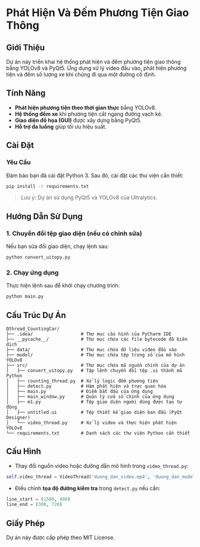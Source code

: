 # Phát Hiện Và Đếm Phương Tiện Giao Thông

## Giới Thiệu
Dự án này triển khai hệ thống phát hiện và đếm phương tiện giao thông bằng YOLOv8 và PyQt5. Ứng dụng xử lý video đầu vào, phát hiện phương tiện và đếm số lượng xe khi chúng đi qua một đường cố định.

## Tính Năng
- **Phát hiện phương tiện theo thời gian thực** bằng YOLOv8.
- **Hệ thống đếm xe** khi phương tiện cắt ngang đường vạch kẻ.
- **Giao diện đồ họa (GUI)** được xây dựng bằng PyQt5.
- **Hỗ trợ đa luồng** giúp tối ưu hiệu suất.

## Cài Đặt
### Yêu Cầu
Đảm bảo bạn đã cài đặt Python 3. Sau đó, cài đặt các thư viện cần thiết:
```bash
pip install -r requirements.txt
```
> *Lưu ý:* Dự án sử dụng PyQt5 và YOLOv8 của Ultralytics.

## Hướng Dẫn Sử Dụng
### 1. Chuyển đổi tệp giao diện (nếu có chỉnh sửa)
Nếu bạn sửa đổi giao diện, chạy lệnh sau:
```bash
python convert_uitopy.py
```

### 2. Chạy ứng dụng
Thực hiện lệnh sau để khởi chạy chương trình:
```bash
python main.py
```

## Cấu Trúc Dự Án
```
Qthread_CountingCar/
├── .idea/                  # Thư mục cấu hình của PyCharm IDE
├── __pycache__/            # Thư mục chứa các file bytecode đã biên dịch
├── data/                   # Thư mục chứa dữ liệu video đầu vào
├── model/                  # Thư mục chứa tệp trọng số của mô hình YOLOv8
├── src/                    # Thư mục chứa mã nguồn chính của dự án
│   ├── convert_uitopy.py   # Tập lệnh chuyển đổi tệp .ui thành mã Python
│   ├── counting_thread.py  # Xử lý logic đếm phương tiện
│   ├── detect.py           # Hàm phát hiện và trực quan hóa
│   ├── main.py             # Điểm bắt đầu của ứng dụng
│   ├── main_window.py      # Quản lý cửa sổ chính của ứng dụng
│   ├── m1.py               # Tệp giao diện người dùng được tạo tự động
│   ├── untitled.ui         # Tệp thiết kế giao diện ban đầu (PyQt Designer)
│   └── video_thread.py     # Xử lý video và thực hiện phát hiện YOLOv8
└── requirements.txt        # Danh sách các thư viện Python cần thiết

```

## Cấu Hình
- Thay đổi nguồn video hoặc đường dẫn mô hình trong `video_thread.py`:
```python
self.video_thread = VideoThread('duong_dan_video.mp4', 'duong_dan_model/yolov8n.pt')
```
- Điều chỉnh **tọa độ đường kiểm tra** trong `detect.py` nếu cần:
```python
line_start = (1500, 400)
line_end = (300, 720)
```

## Giấy Phép
Dự án này được cấp phép theo MIT License.

